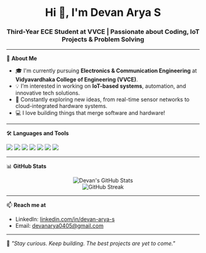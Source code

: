 <h1 align="center">Hi 👋, I'm Devan Arya S</h1>
<h3 align="center">Third-Year ECE Student at VVCE | Passionate about Coding, IoT Projects & Problem Solving</h3>

---

🌟 **About Me**  
- 🎓 I'm currently pursuing **Electronics & Communication Engineering** at **Vidyavardhaka College of Engineering (VVCE)**.  
- 💡 I’m interested in working on **IoT-based systems**, automation, and innovative tech solutions.  
- 🧠 Constantly exploring new ideas, from real-time sensor networks to cloud-integrated hardware systems.  
- 💻 I love building things that merge software and hardware!

---

🛠️ **Languages and Tools**  
<p>
  <img src="https://img.shields.io/badge/C-blue?style=for-the-badge&logo=c&logoColor=white" />
  <img src="https://img.shields.io/badge/C++-00599C?style=for-the-badge&logo=cplusplus&logoColor=white" />
  <img src="https://img.shields.io/badge/Python-3776AB?style=for-the-badge&logo=python&logoColor=white" />
  <img src="https://img.shields.io/badge/FastAPI-009688?style=for-the-badge&logo=fastapi&logoColor=white" />
  <img src="https://img.shields.io/badge/Arduino-00979D?style=for-the-badge&logo=arduino&logoColor=white" />
  <img src="https://img.shields.io/badge/Linux-FCC624?style=for-the-badge&logo=linux&logoColor=black" />
  <img src="https://img.shields.io/badge/ROS-22314E?style=for-the-badge&logo=ros&logoColor=white" />
</p>

---

📊 **GitHub Stats**
<p align="center">
  <img src="https://github-readme-stats.vercel.app/api?username=devan0404&show_icons=true&theme=radical" alt="Devan's GitHub Stats" />
  <br>
  <img src="https://github-readme-streak-stats.herokuapp.com/?user=devan0404&theme=radical" alt="GitHub Streak" />
</p>

---

📫 **Reach me at**  
- LinkedIn: [linkedin.com/in/devan-arya-s](https://www.linkedin.com/in/devan-arya-s)  
- Email: devanarya0405@gmail.com

---

🌱 *"Stay curious. Keep building. The best projects are yet to come."*
